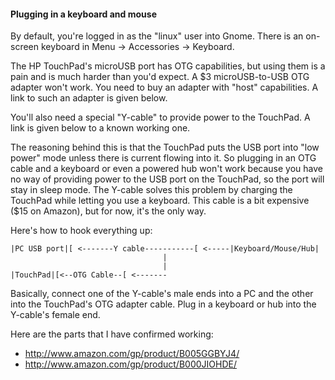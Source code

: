 #### Plugging in a keyboard and mouse ####

By default, you're logged in as the "linux" user into Gnome.
There is an on-screen keyboard in Menu -> Accessories -> Keyboard.

The HP TouchPad's microUSB port has OTG capabilities, but using them is
a pain and is much harder than you'd expect. A $3 microUSB-to-USB OTG
adapter won't work. You need to buy an adapter with "host" capabilities.
A link to such an adapter is given below.

You'll also need a special "Y-cable" to provide power to the TouchPad.
A link is given below to a known working one.

The reasoning behind this is that the TouchPad puts the USB port into
"low power" mode unless there is current flowing into it. So
plugging in an OTG cable and a keyboard or even a powered hub won't
work because you have no way of providing power to the USB port on the
TouchPad, so the port will stay in sleep mode. The Y-cable solves this
problem by charging the TouchPad while letting you use a keyboard. This
cable is a bit expensive ($15 on Amazon), but for now, it's the only
way.

Here's how to hook everything up:

    |PC USB port|[ <-------Y cable-----------[ <-----|Keyboard/Mouse/Hub|
                                      |
                                      |
    |TouchPad|[<--OTG Cable--[ <-------
    
Basically, connect one of the Y-cable's male ends into a PC and the
other into the TouchPad's OTG adapter cable. Plug in a keyboard or hub
into the Y-cable's female end.

Here are the parts that I have confirmed working:
- http://www.amazon.com/gp/product/B005GGBYJ4/
- http://www.amazon.com/gp/product/B000JIOHDE/
